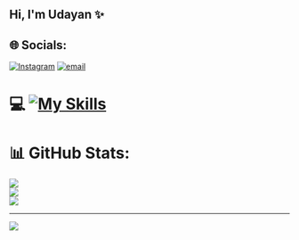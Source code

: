 ## Hi, I'm Udayan ✨

## 🌐 Socials:
[![Instagram](https://img.shields.io/badge/Instagram-%23E4405F.svg?logo=Instagram&logoColor=white)](https://instagram.com/nahh.udayan) [![email](https://img.shields.io/badge/Email-D14836?logo=gmail&logoColor=white)](mailto:sanmotraudayan28@gmail.com) 

# 💻 [![My Skills](https://skillicons.dev/icons?i=js,html,css,wasm)](https://skillicons.dev)

# 📊 GitHub Stats:
![](https://github-readme-stats.vercel.app/api?username=sanmotraudayan&theme=tokyonight&hide_border=false&include_all_commits=false&count_private=false)<br/>
![](https://nirzak-streak-stats.vercel.app/?user=sanmotraudayan&theme=tokyonight&hide_border=false)<br/>
![](https://github-readme-stats.vercel.app/api/top-langs/?username=sanmotraudayan&theme=tokyonight&hide_border=false&include_all_commits=false&count_private=false&layout=compact)

---
[![](https://visitcount.itsvg.in/api?id=sanmotraudayan&icon=0&color=0)](https://visitcount.itsvg.in)

<!-- Proudly created with GPRM ( https://gprm.itsvg.in ) -->
